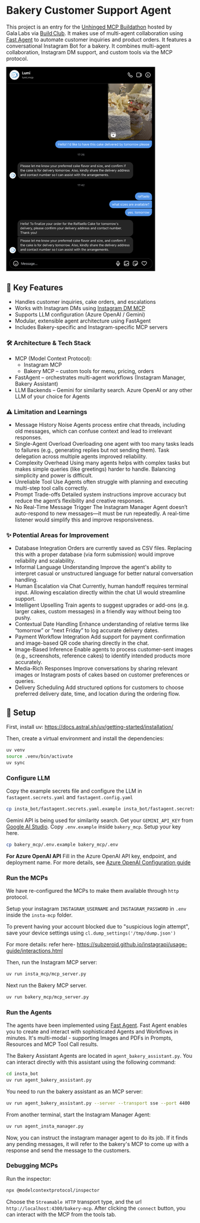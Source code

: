 # Bakery Customer Support Agent

This project is an entry for the [Unhinged MCP Buildathon](https://campus.buildclub.ai/challenges/01978a6b-c2b7-7647-bdf5-b83c7888aef2) hosted by Gala Labs via [Build Club](https://buildclub.ai/).
It makes use of multi-agent collaboration using [Fast Agent](https://fast-agent.ai/) to automate customer inquiries and product orders. It features a conversational Instagram Bot for a bakery. It combines multi-agent collaboration, Instagram DM support, and custom tools via the MCP protocol.

<img src="./insta-ss.png" alt="lumi chatbot instagram screenshot" width="400"/>

## 🚀 Key Features

- Handles customer inquiries, cake orders, and escalations
- Works with Instagram DMs using [Instagram DM MCP](github.com/trypeggy/instagram_dm_mcp)
- Supports LLM configuration (Azure OpenAI / Gemini)
- Modular, extensible agent architecture using FastAgent
- Includes Bakery-specific and Instagram-specific MCP servers

### 🛠️ Architecture & Tech Stack

- MCP (Model Context Protocol):
  - Instagram MCP
  - Bakery MCP – custom tools for menu, pricing, orders
- FastAgent – orchestrates multi-agent workflows (Instagram Manager, Bakery Assistant)
- LLM Backends – Gemini for similarity search. Azure OpenAI or any other LLM of your choice for Agents

### ⚠️ Limitation and Learnings

- Message History Noise
    Agents process entire chat threads, including old messages, which can confuse context and lead to irrelevant responses.
- Single-Agent Overload 
    Overloading one agent with too many tasks leads to failures (e.g., generating replies but not sending them). Task delegation across multiple agents improved reliability.
- Complexity Overhead
    Using many agents helps with complex tasks but makes simple queries (like greetings) harder to handle. Balancing simplicity and power is difficult.
- Unreliable Tool Use
    Agents often struggle with planning and executing multi-step tool calls correctly.
- Prompt Trade-offs
    Detailed system instructions improve accuracy but reduce the agent’s flexibility and creative responses.
- No Real-Time Message Trigger
    The Instagram Manager Agent doesn’t auto-respond to new messages—it must be run repeatedly. A real-time listener would simplify this and improve responsiveness.

### ✨ Potential Areas for Improvement

- Database Integration
    Orders are currently saved as CSV files. Replacing this with a proper database (via form submission) would improve reliability and scalability.
- Informal Language Understanding
    Improve the agent's ability to interpret casual or unstructured language for better natural conversation handling.
- Human Escalation via Chat
    Currently, human handoff requires terminal input. Allowing escalation directly within the chat UI would streamline support.
- Intelligent Upselling
    Train agents to suggest upgrades or add-ons (e.g. larger cakes, custom messages) in a friendly way without being too pushy.
- Contextual Date Handling
    Enhance understanding of relative terms like “tomorrow” or “next Friday” to log accurate delivery dates.
- Payment Workflow Integration
    Add support for payment confirmation and image-based QR code sharing directly in the chat.
- Image-Based Inference
    Enable agents to process customer-sent images (e.g., screenshots, reference cakes) to identify intended products more accurately.
- Media-Rich Responses
    Improve conversations by sharing relevant images or Instagram posts of cakes based on customer preferences or queries.
- Delivery Scheduling
    Add structured options for customers to choose preferred delivery date, time, and location during the ordering flow.


## 🔧 Setup

First, install uv: https://docs.astral.sh/uv/getting-started/installation/

Then, create a virtual environment and install the dependencies:

```bash
uv venv
source .venv/bin/activate
uv sync
```

### Configure LLM

Copy the example secrets file and configure the LLM in `fastagent.secrets.yaml` and `fastagent.config.yaml`

```bash
cp insta_bot/fastagent.secrets.yaml.example insta_bot/fastagent.secrets.yaml
```

Gemini API is being used for similarity search. Get your `GEMINI_API_KEY` from [Google AI Studio](https://aistudio.google.com/apikey). Copy `.env.example` inside `bakery_mcp`. Setup your key here.

```bash
cp bakery_mcp/.env.example bakery_mcp/.env
```

**For Azure OpenAI API**
Fill in the Azure OpenAI API key, endpoint, and deployment name.
For more details, see [Azure OpenAI Configuration guide](https://fast-agent.ai/ref/azure-config/#prerequisites)

### Run the MCPs

We have re-configured the MCPs to make them available through `http` protocol.

Setup your instagram `INSTAGRAM_USERNAME` and `INSTAGRAM_PASSWORD` in `.env` inside the `insta-mcp` folder. 

To prevent having your account blocked due to "suspicious login attempt", save your device settings using `cl.dump_settings('/tmp/dump.json')`

For more details: refer here- https://subzeroid.github.io/instagrapi/usage-guide/interactions.html

Then, run the Instagram MCP server:

```bash
uv run insta_mcp/mcp_server.py
```

Next run the Bakery MCP server.

```bash
uv run bakery_mcp/mcp_server.py
```

### Run the Agents

The agents have been implemented using [Fast Agent](https://fast-agent.ai/).
Fast Agent enables you to create and interact with sophisticated Agents and Workflows in minutes. It's multi-modal - supporting Images and PDFs in Prompts, Resources and MCP Tool Call results.

The Bakery Assistant Agents are located in `agent_bakery_assistant.py`. You can interact directly with this assistant using the following command:

```bash
cd insta_bot
uv run agent_bakery_assistant.py
```

You need to run the bakery assistant as an MCP server:

```bash
uv run agent_bakery_assistant.py --server --transport sse --port 4400
```

From another terminal, start the Instagram Manager Agent:

```bash
uv run agent_insta_manager.py
```

Now, you can instruct the instagram manager agent to do its job. If it finds any pending messages, it will refer to the bakery's MCP to come up with a response and send the message to the customers.

### Debugging MCPs

Run the inspector:

```bash
npx @modelcontextprotocol/inspector
```

Choose the `Streamable HTTP` transport type, and the url `http://localhost:4300/bakery-mcp`. After clicking the `connect` button, you can interact with the MCP from the tools tab.
